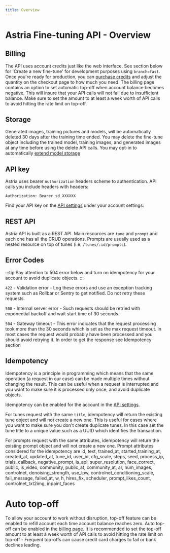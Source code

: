 ```yaml
---
title: Overview
---
```


# Astria Fine-tuning API - Overview

## Billing
The API uses account credits just like the web interface. See section below for 'Create a new fine-tune' for development purposes using <code>branch=fast</code>. Once you're ready for production, you can [purchase credits](https://www.astria.ai/users/edit#billing) and adjust the quantity on the checkout page to how much you need.
The billing page contains an option to set automatic top-off when account balance becomes negative. This will insure that your API calls will not fail due to insufficient balance. Make sure to set the amount to at least a week worth of API calls to avoid hitting the rate limit on top-off.

## Storage
Generated images, training pictures and models, will be automatically deleted 30 days after the training time ended. You may delete the fine-tune object including the trained model, training images, and generated images at any time before using the delete API calls. You may opt-in to automatically [extend model storage](https://www.astria.ai/users/edit#billing) 


## API key
Astria uses bearer `Authorization` headers scheme to authentication. API calls you include headers with headers:

```text
Authorization: Bearer sd_XXXXXX
```

Find your API key on the [API settings](https://www.astria.ai/users/edit#api) under your account settings.


## REST API
Astria API is built as a REST API. Main resources are `tune` and `prompt` and each one has all the CRUD operations. Prompts are usually used as a nested resource on top of tunes (i.e: `/tunes/:id/prompts`).

## Error Codes

:::tip
Pay attention to 504 error below and turn on idempotency for your account to avoid duplicate objects.
:::

`422` - Validation error - Log these errors and use an exception tracking system such as Rollbar or Sentry to get notified. Do not retry these requests.

`500` - Internal server error - Such requests should be retried with exponential backoff and wait start time of 30 seconds.

`504` - Gateway timeout - This error indicates that the request processing took more than the 30 seconds which is set as the max request timeout. In most cases the request would probably have been processed and you should avoid retrying it. In order to get the response see Idempotency section


## Idempotency

Idempotency is a principle in programming which means that the same operation (a request in our case) can be made multiple times without changing the result. This can be useful when a request is interrupted and you want to make sure it is processed only once, and avoid duplicate objects.

Idempotency can be enabled for the account in the [API settings](https://www.astria.ai/users/edit#api). 

For tunes request with the same `title`, idempotency will return the existing tune object and will not create a new one. This is useful for cases where you want to make sure you don't create duplicate tunes. In this case set the tune title to a unique value such as a UUID which identifies the transaction.

For prompts request with the same attributes, idempotency will return the existing prompt object and will not create a new one. Prompt attributes considered for the idempotency are id, text, trained_at, started_training_at, created_at, updated_at, tune_id, user_id, cfg_scale, steps, seed, process_ip, trials, callback, negative_prompt, is_api, super_resolution, face_correct, public, is_video, community, public_at, community_at, ar, num_images, controlnet, denoising_strength, use_lpw, controlnet_conditioning_scale, fail_message, failed_at, w, h, hires_fix, scheduler, prompt_likes_count, controlnet_txt2img, inpaint_faces 

# Auto top-off

To allow your account to work without disruption, top-off feature can be enabled to refill account each time account balance reaches zero. Auto top-off can be enabled in the [billing page](https://www.astria.ai/users/edit#billing). 
It is recommended to set the top-off amount to at least a week worth of API calls to avoid hitting the rate limit on top-off - Frequent top-offs can cause credit card charges to fail or bank declines leading.
